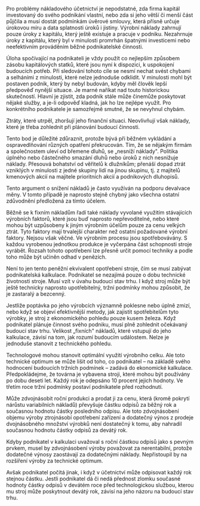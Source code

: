 Pro problémy nákladového účetnictví je nepodstatné, zda firma kapitál investovaný do svého podnikání vlastní, nebo zda si jeho větší či menší část půjčila a musí dostát podmínkám úvěrové smlouvy, která přísně určuje úrokovou míru a data splatnosti úroků i jistiny. Výrobní náklady zahrnují pouze úroky z kapitálu, který ještě existuje a pracuje v podniku. Nezahrnuje úroky z kapitálu, který byl v minulosti promrhán špatnými investicemi nebo neefektivním prováděním běžné podnikatelské činnosti.

Úloha spočívající na podnikateli je vždy použít co nejlepším způsobem zásobu kapitálových statků, které jsou nyní k dispozici, k uspokojení budoucích potřeb. Při sledování tohoto cíle se nesmí nechat svést chybami a selháními z minulosti, které nelze jednoduše odklidit. V minulosti mohl být postaven podnik, který by nebyl budován, kdyby měl člověk lepší předpověď nynější situace. Je marné naříkat nad touto historickou skutečností. Hlavní je zjistit, zda podnik stále může činemůže poskytovat nějaké služby, a je-li odpověď kladná, jak ho lze nejlépe využít. Pro konkrétního podnikatele je samozřejmě smutné, že se nevyhnul chybám.

Ztráty, které utrpěl, zhoršují jeho finanční situaci. Neovlivňují však náklady, které je třeba zohlednit při plánování budoucí činnosti.

Tento bod je důležité zdůraznit, protože bývá při běžném vykládání a ospravedlňování různých opatření překrucován. Tím, že se nějakým firmám a společnostem uleví od břemene dluhů, se „nesníží náklady". Politika úplného nebo částečného smazání dluhů nebo úroků z nich nesnižuje náklady. Přesouvá bohatství od věřitelů k dlužníkům; přenáší dopad ztrát vzniklých v minulosti z jedné skupiny lidí na jinou skupinu, tj. z majitelů kmenových akcií na majitele prioritních akcií a podnikových dluhopisů.

Tento argument o snížení nákladů je často využíván na podporu devalvace měny. V tomto případě je naprosto stejně chybný jako všechna ostatní zdůvodnění předložená za tímto účelem.

Běžně se k fixním nákladům řadí také náklady vyvolané využitím stávajících výrobních faktorů, které jsou buď naprosto nepřevoditelné, nebo které mohou být uzpůsobeny k jiným výrobním účelům pouze za cenu velkých ztrát. Tyto faktory mají trvalejší charakter než ostatní požadované výrobní faktory. Nejsou však věčné. Ve výrobním procesu jsou spotřebovávány. S každou vyrobenou jednotkou produkce je vyčerpána část schopnosti stroje vyrábět. Rozsah tohoto opotřebení lze přesně určit pomocí techniky a podle toho může být učiněn odhad v penězích.

Není to jen tento peněžní ekvivalent opotřebení stroje, čím se musí zabývat podnikatelská kalkulace. Podnikatel se nezajímá pouze o dobu technické životnosti stroje. Musí vzít v úvahu budoucí stav trhu. I když stroj může být ještě technicky naprosto upotřebitelný, tržní podmínky mohou způsobit, že je zastaralý a bezcenný.

Jestliže poptávka po jeho výrobcích významně poklesne nebo úplně zmizí, nebo když se objeví efektivnější metody, jak zajistit spotřebitelům tyto výrobky, je stroj z ekonomického pohledu pouze kusem železa. Když podnikatel plánuje činnost svého podniku, musí plně zohlednit očekávaný budoucí stav trhu. Velikost „fixních" nákladů, které vstupují do jeho kalkulace, závisí na tom, jak rozumí budoucím událostem. Nelze je jednoduše stanovit z technického pohledu.

Technologové mohou stanovit optimální využití výrobního celku. Ale toto technické optimum se může lišit od toho, co podnikatel – na základě svého hodnocení budoucích tržních podmínek – zadává do ekonomické kalkulace. Předpokládejme, že továrna je vybavena stroji, které mohou být používány po dobu deseti let. Každý rok je odepsáno 10 procent jejich hodnoty. Ve třetím roce tržní podmínky postaví podnikatele před rozhodnutí.

Může zdvojnásobit roční produkci a prodat ji za cenu, která (kromě pokrytí nárůstu variabilních nákladů) převyšuje částku odpisů za běžný rok a současnou hodnotu částky posledního odpisu. Ale toto zdvojnásobení objemu výroby ztrojnásobí opotřebení zařízení a dodatečný výnos z prodeje dvojnásobného množství výrobků není dostatečný k tomu, aby nahradil současnou hodnotu částky odpisů za devátý rok.

Kdyby podnikatel v kalkulaci uvažoval s roční částkou odpisů jako s pevným prvkem, musel by zdvojnásobení výroby považovat za nerentabilní, protože dodatečné výnosy zaostávají za dodatečnými náklady. Nepřistoupil by na rozšíření výroby za technické optimum.

Avšak podnikatel počítá jinak, i když v účetnictví může odpisovat každý rok stejnou částku. Jestli podnikatel dá či nedá přednost zlomku současné hodnoty částky odpisů v devátém roce před technologickou službou, kterou mu stroj může poskytnout devátý rok, závisí na jeho názoru na budoucí stav trhu.